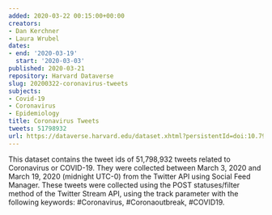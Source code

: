 ```yaml
---
added: 2020-03-22 00:15:00+00:00
creators:
- Dan Kerchner
- Laura Wrubel
dates:
- end: '2020-03-19'
  start: '2020-03-03'
published: 2020-03-21
repository: Harvard Dataverse
slug: 20200322-coronavirus-tweets
subjects:
- Covid-19
- Coronavirus
- Epidemiology
title: Coronavirus Tweets
tweets: 51798932
url: https://dataverse.harvard.edu/dataset.xhtml?persistentId=doi:10.7910/DVN/LW0BTB
---
```


This dataset contains the tweet ids of 51,798,932 tweets related to Coronavirus or  COVID-19. They were collected between March 3, 2020 and March 19, 2020 (midnight UTC-0)  from the Twitter API using Social Feed Manager. These tweets were collected using the  POST statuses/filter method of the Twitter Stream API, using the track parameter with  the following keywords: #Coronavirus, #Coronaoutbreak, #COVID19.  
